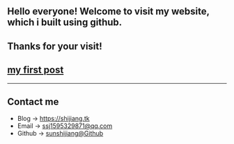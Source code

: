## Hello everyone! Welcome to visit my website, which i built using github.

## Thanks for your visit!

## [my first post](_post/2022-07-28-first-post.md)



---

## Contact me

* Blog -> <https://shijiang.tk>
* Email -> <ssj1595329871@qq.com>
* Github -> [sunshijiang@Github](https://github.com/sunshijiang)

